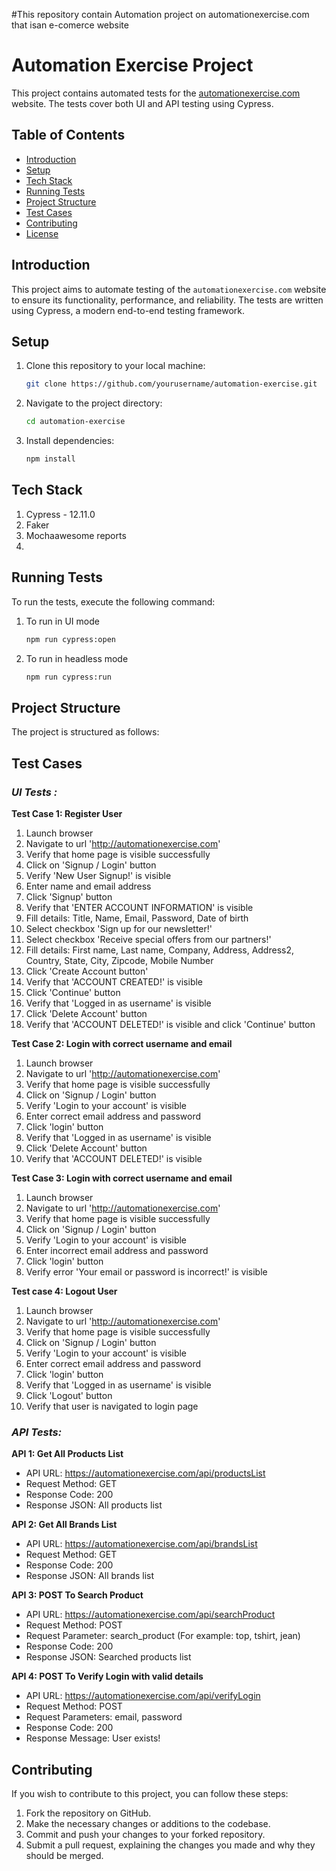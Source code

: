 #This repository contain Automation project on automationexercise.com that isan e-comerce website

# Automation Exercise Project

This project contains automated tests for the [automationexercise.com](https://www.automationexercise.com/) website. The tests cover both UI and API testing using Cypress.

## Table of Contents
- [Introduction](#introduction)
- [Setup](#setup)
- [Tech Stack](#tech-stack)
- [Running Tests](#running-tests)
- [Project Structure](#project-structure)
- [Test Cases](#Test-Cases)
- [Contributing](#contributing)
- [License](#license)

## Introduction

This project aims to automate testing of the `automationexercise.com` website to ensure its functionality, performance, and reliability. The tests are written using Cypress, a modern end-to-end testing framework.

## Setup

1. Clone this repository to your local machine:

    ```bash
    git clone https://github.com/yourusername/automation-exercise.git
    ```

2. Navigate to the project directory:

    ```bash
    cd automation-exercise
    ```

3. Install dependencies:

    ```bash
    npm install
    ```

## Tech Stack

1. Cypress - 12.11.0
2. Faker
3. Mochaawesome reports
4. 

## Running Tests

To run the tests, execute the following command:

1. To run in UI mode

     ```bash
    npm run cypress:open 
    ```

2. To run in headless mode

    ```bash
    npm run cypress:run
     ```

## Project Structure
The project is structured as follows:



## Test Cases

### ***UI Tests :***

**Test Case 1: Register User**
1. Launch browser
2. Navigate to url 'http://automationexercise.com'
3. Verify that home page is visible successfully
4. Click on 'Signup / Login' button
5. Verify 'New User Signup!' is visible
6. Enter name and email address
7. Click 'Signup' button
8. Verify that 'ENTER ACCOUNT INFORMATION' is visible
9. Fill details: Title, Name, Email, Password, Date of birth
10. Select checkbox 'Sign up for our newsletter!'
11. Select checkbox 'Receive special offers from our partners!'
12. Fill details: First name, Last name, Company, Address, Address2, Country, State, City, Zipcode, Mobile Number
13. Click 'Create Account button'
14. Verify that 'ACCOUNT CREATED!' is visible
15. Click 'Continue' button
16. Verify that 'Logged in as username' is visible
17. Click 'Delete Account' button
18. Verify that 'ACCOUNT DELETED!' is visible and click 'Continue' button

**Test Case 2: Login with correct username and email**
1. Launch browser
2. Navigate to url 'http://automationexercise.com'
3. Verify that home page is visible successfully
4. Click on 'Signup / Login' button
5. Verify 'Login to your account' is visible
6. Enter correct email address and password
7. Click 'login' button
8. Verify that 'Logged in as username' is visible
9. Click 'Delete Account' button
10. Verify that 'ACCOUNT DELETED!' is visible

**Test Case 3: Login with correct username and email**
1. Launch browser
2. Navigate to url 'http://automationexercise.com'
3. Verify that home page is visible successfully
4. Click on 'Signup / Login' button
5. Verify 'Login to your account' is visible
6. Enter incorrect email address and password
7. Click 'login' button
8. Verify error 'Your email or password is incorrect!' is visible


**Test case 4: Logout User**
1. Launch browser
2. Navigate to url 'http://automationexercise.com'
3. Verify that home page is visible successfully
4. Click on 'Signup / Login' button
5. Verify 'Login to your account' is visible
6. Enter correct email address and password
7. Click 'login' button
8. Verify that 'Logged in as username' is visible
9. Click 'Logout' button
10. Verify that user is navigated to login page

### ***API Tests:***

**API 1: Get All Products List** 
- API URL: https://automationexercise.com/api/productsList
- Request Method: GET
- Response Code: 200
- Response JSON: All products list


**API 2:  Get All Brands List**
- API URL: https://automationexercise.com/api/brandsList
- Request Method: GET
- Response Code: 200
- Response JSON: All brands list

**API 3: POST To Search Product**
- API URL: https://automationexercise.com/api/searchProduct
- Request Method: POST
- Request Parameter: search_product (For example: top, tshirt, jean)
- Response Code: 200
- Response JSON: Searched products list

**API 4: POST To Verify Login with valid details**
- API URL: https://automationexercise.com/api/verifyLogin
- Request Method: POST
- Request Parameters: email, password
- Response Code: 200
- Response Message: User exists!

## Contributing
If you wish to contribute to this project, you can follow these steps:

1. Fork the repository on GitHub.
2. Make the necessary changes or additions to the codebase.
3. Commit and push your changes to your forked repository.
4. Submit a pull request, explaining the changes you made and why they should be merged.